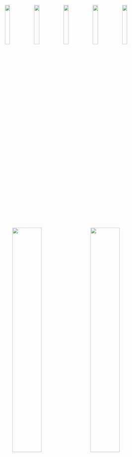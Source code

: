 <p align="center">
  <img src="https://user-images.githubusercontent.com/48720021/187583578-be1455c4-5c36-4e07-b0f5-cda1c60deca2.gif" width="18%">
  <img src="https://user-images.githubusercontent.com/48720021/187583593-70b3e1f6-6dfb-4115-bdc3-0e04d57b8911.gif" width="18%">
  <img src="https://user-images.githubusercontent.com/48720021/187583600-7cbcd285-abfa-48bf-b989-479bb188270d.gif" width="18%">
  <img src="https://user-images.githubusercontent.com/48720021/187583604-79518532-34c3-4a4c-9686-669fbd47f7a1.gif" width="18%">
  <img src="https://user-images.githubusercontent.com/48720021/187583612-3a98cc37-f820-40fd-a6b6-a235a4427f43.gif" width="18%">
</p>


<p align="center">
  <img src="https://user-images.githubusercontent.com/48720021/187582177-f8d1304b-3cb6-434f-bfc8-dad22173b006.gif" width="43%">
  &nbsp; &nbsp; &nbsp; &nbsp;
  <img src="https://user-images.githubusercontent.com/48720021/187582190-d9bea236-f4b9-425b-92f2-6d4de01c6e28.gif" width="43%">
</p>
